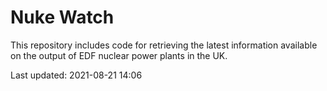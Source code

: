 # Nuke Watch

This repository includes code for retrieving the latest information available on the output of EDF nuclear power plants in the UK.

Last updated: 2021-08-21 14:06